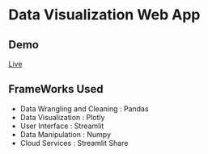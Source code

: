 <h1>Data Visualization Web App</h1>
<h2>Demo</h2>
<a href="https://trendanalyzis.herokuapp.com/">Live<a>
<h2>FrameWorks Used</h2>
<ul>
  <li>Data Wrangling and Cleaning : Pandas</li>
  <li>Data Visualization          : Plotly</li>
  <li>User Interface              : Streamlit</li>
  <li>Data Manipulation           : Numpy</li>
  <li>Cloud Services              : Streamlit Share</li>
 </ul>
